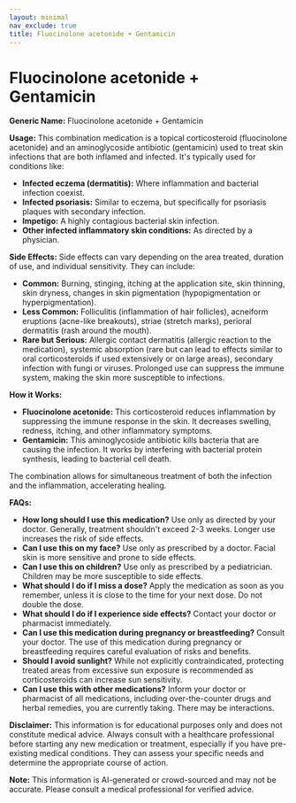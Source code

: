 ```yaml
---
layout: minimal
nav_exclude: true
title: Fluocinolone acetonide + Gentamicin
---
```


# Fluocinolone acetonide + Gentamicin

**Generic Name:** Fluocinolone acetonide + Gentamicin

**Usage:** This combination medication is a topical corticosteroid (fluocinolone acetonide) and an aminoglycoside antibiotic (gentamicin) used to treat skin infections that are both inflamed and infected.  It's typically used for conditions like:

* **Infected eczema (dermatitis):**  Where inflammation and bacterial infection coexist.
* **Infected psoriasis:** Similar to eczema, but specifically for psoriasis plaques with secondary infection.
* **Impetigo:** A highly contagious bacterial skin infection.
* **Other infected inflammatory skin conditions:** As directed by a physician.


**Side Effects:**  Side effects can vary depending on the area treated, duration of use, and individual sensitivity.  They can include:

* **Common:** Burning, stinging, itching at the application site, skin thinning, skin dryness, changes in skin pigmentation (hypopigmentation or hyperpigmentation).
* **Less Common:** Folliculitis (inflammation of hair follicles), acneiform eruptions (acne-like breakouts), striae (stretch marks), perioral dermatitis (rash around the mouth).
* **Rare but Serious:**  Allergic contact dermatitis (allergic reaction to the medication), systemic absorption (rare but can lead to effects similar to oral corticosteroids if used extensively or on large areas), secondary infection with fungi or viruses.  Prolonged use can suppress the immune system, making the skin more susceptible to infections.

**How it Works:**

* **Fluocinolone acetonide:** This corticosteroid reduces inflammation by suppressing the immune response in the skin. It decreases swelling, redness, itching, and other inflammatory symptoms.
* **Gentamicin:** This aminoglycoside antibiotic kills bacteria that are causing the infection.  It works by interfering with bacterial protein synthesis, leading to bacterial cell death.

The combination allows for simultaneous treatment of both the infection and the inflammation, accelerating healing.


**FAQs:**

* **How long should I use this medication?**  Use only as directed by your doctor.  Generally, treatment shouldn't exceed 2-3 weeks. Longer use increases the risk of side effects.
* **Can I use this on my face?** Use only as prescribed by a doctor.  Facial skin is more sensitive and prone to side effects.
* **Can I use this on children?**  Use only as prescribed by a pediatrician.  Children may be more susceptible to side effects.
* **What should I do if I miss a dose?** Apply the medication as soon as you remember, unless it is close to the time for your next dose. Do not double the dose.
* **What should I do if I experience side effects?** Contact your doctor or pharmacist immediately.
* **Can I use this medication during pregnancy or breastfeeding?**  Consult your doctor.  The use of this medication during pregnancy or breastfeeding requires careful evaluation of risks and benefits.
* **Should I avoid sunlight?** While not explicitly contraindicated, protecting treated areas from excessive sun exposure is recommended as corticosteroids can increase sun sensitivity.
* **Can I use this with other medications?** Inform your doctor or pharmacist of all medications, including over-the-counter drugs and herbal remedies, you are currently taking.  There may be interactions.


**Disclaimer:** This information is for educational purposes only and does not constitute medical advice. Always consult with a healthcare professional before starting any new medication or treatment, especially if you have pre-existing medical conditions.  They can assess your specific needs and determine the appropriate course of action.


**Note:** This information is AI-generated or crowd-sourced and may not be accurate. Please consult a medical professional for verified advice.